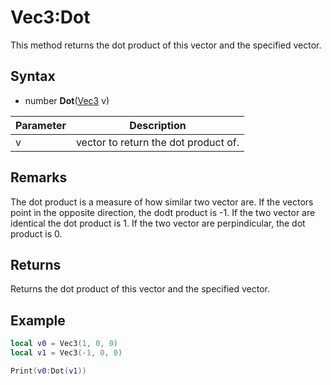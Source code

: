 # Vec3:Dot

This method returns the dot product of this vector and the specified vector.

## Syntax

- number **Dot**([Vec3](Vec3.md) v)

| Parameter | Description |
|-|-|
|v|vector to return the dot product of.|

## Remarks

The dot product is a measure of how similar two vector are. If the vectors point in the opposite direction, the dodt product is -1. If the two vector are identical the dot product is 1. If the two vector are perpindicular, the dot product is 0.

## Returns

Returns the dot product of this vector and the specified vector.

## Example

```lua
local v0 = Vec3(1, 0, 0)
local v1 = Vec3(-1, 0, 0)

Print(v0:Dot(v1))
```
